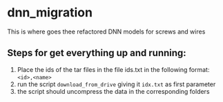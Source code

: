 # dnn_migration
This is where goes thee refactored DNN models for screws and wires
## Steps for get everything up and running:
1. Place  the ids of the tar files in the file ids.txt in the following format:  
`<id>,<name>`
2. run the script `download_from_drive` giving it `idx.txt` as first parameter
3. the script should uncompress the data in the corresponding folders
